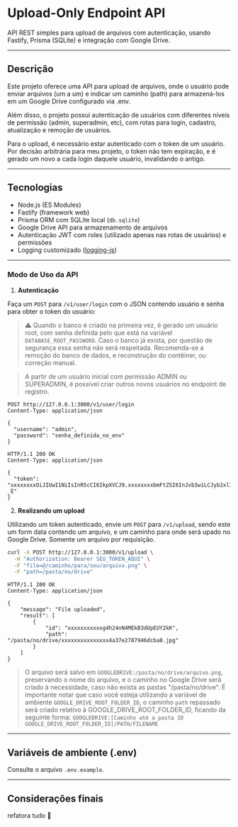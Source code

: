 # Upload-Only Endpoint API

API REST simples para upload de arquivos com autenticação, usando Fastify, Prisma (SQLite) e integração com Google Drive.

---

## Descrição

Este projeto oferece uma API para upload de arquivos, onde o usuário pode enviar arquivos (um a um) e indicar um caminho (path) para armazená-los em um Google Drive configurado via .env.

Além disso, o projeto possui autenticação de usuários com diferentes níveis de permissão (admin, superadmin, etc), com rotas para login, cadastro, atualização e remoção de usuários.

Para o upload, é necessário estar autenticado com o token de um usuário. Por decisão arbitrária para meu projeto, o token não tem expiração, e é gerado um novo a cada login daquele usuário, invalidando o antigo.

---

## Tecnologias

- Node.js (ES Modules)  
- Fastify (framework web)  
- Prisma ORM com SQLite local (`db.sqlite`)  
- Google Drive API para armazenamento de arquivos  
- Autenticação JWT com roles (utilizado apenas nas rotas de usuários) e permissões  
- Logging customizado ([logging-js](https://github.com/adriankubinyete/logging-js))

---

### Modo de Uso da API

1. **Autenticação**

Faça um `POST` para `/v1/user/login` com o JSON contendo usuário e senha para obter o token do usuário:
> ⚠️ Quando o banco é criado na primeira vez, é gerado um usuário root, com senha definida pelo que está na variável `DATABASE_ROOT_PASSWORD`. Caso o banco já exista, por questão de segurança essa senha não será respeitada. Recomenda-se a remoção do banco de dados, e reconstrução do contêiner, ou correção manual.

> A partir de um usuário inicial com permissão ADMIN ou SUPERADMIN, é possível criar outros novos usuários no endpoint de registro.

```http
POST http://127.0.0.1:3000/v1/user/login
Content-Type: application/json

{
  "username": "admin",
  "password": "senha_definida_no_env"
}
```

```
HTTP/1.1 200 OK
Content-Type: application/json

{
  "token": "xxxxxxxxOiJIUwI1NiIsInR5cCI6IkpXVCJ9.xxxxxxxxbmFtZSI6InJvb3wiLCJyb2xlIjoic3VwZXJhZG1pbiIsImlhdCI6MTc1MzQ3MDc2NH0.xxxxxxxx91WR0rMfifAYiiYNOjEsr_he2wQdT8dI-_E"
}
```

2. **Realizando um upload**

Utilizando um token autenticado, envie um `POST` para `/v1/upload`, sendo este um form data contendo um arquivo, e um caminho para onde será upado no Google Drive. Somente um arquivo por requisição.

```sh
curl -X POST http://127.0.0.1:3000/v1/upload \
  -H "Authorization: Bearer SEU_TOKEN_AQUI" \
  -F "file=@/caminho/para/seu/arquivo.png" \
  -F "path=/pasta/no/drive"
```

```
HTTP/1.1 200 OK
Content-Type: application/json

{
    "message": "File uploaded",
    "result": [
        {
            "id": "xxxxxxxxxxxg4h24nN4MEkB3dUpEUY2kK",
            "path": "/pasta/no/drive/xxxxxxxxxxxxxxx4a37e2787946dcba8.jpg"
        }
    ]
}
```

> O arquivo será salvo em `GOOGLEDRIVE:/pasta/no/drive/arquivo.png`, preservando o nome do arquivo, e o caminho no Google Drive será criado à necessidade, caso não exista as pastas "/pasta/no/drive". É importante notar que caso você esteja utilizando a variável de ambiente `GOOGLE_DRIVE_ROOT_FOLDER_ID`, o caminho `path` repassado será criado relativo à GOOGLE_DRIVE_ROOT_FOLDER_ID, ficando da seguinte forma: `GOOGLEDRIVE:[Caminho até a pasta ID GOOGLE_DRIVE_ROOT_FOLDER_ID]/PATH/FILENAME`

---

## Variáveis de ambiente (.env)

Consulte o arquivo `.env.example`.

---

## Considerações finais

refatora tudo 🤷
